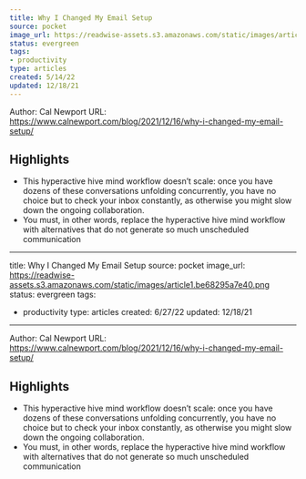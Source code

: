```yaml
---
title: Why I Changed My Email Setup
source: pocket
image_url: https://readwise-assets.s3.amazonaws.com/static/images/article1.be68295a7e40.png
status: evergreen
tags: 
- productivity 
type: articles
created: 5/14/22
updated: 12/18/21
---
```


Author: Cal Newport
URL: https://www.calnewport.com/blog/2021/12/16/why-i-changed-my-email-setup/

## Highlights
- This hyperactive hive mind workflow doesn’t scale: once you have dozens of these conversations unfolding concurrently, you have no choice but to check your inbox constantly, as otherwise you might slow down the ongoing collaboration.
- You must, in other words, replace the hyperactive hive mind workflow with alternatives that do not generate so much unscheduled communication
---
title: Why I Changed My Email Setup
source: pocket
image_url: https://readwise-assets.s3.amazonaws.com/static/images/article1.be68295a7e40.png
status: evergreen
tags: 
- productivity 
type: articles
created: 6/27/22
updated: 12/18/21
---

Author: Cal Newport
URL: https://www.calnewport.com/blog/2021/12/16/why-i-changed-my-email-setup/

## Highlights
- This hyperactive hive mind workflow doesn’t scale: once you have dozens of these conversations unfolding concurrently, you have no choice but to check your inbox constantly, as otherwise you might slow down the ongoing collaboration.
- You must, in other words, replace the hyperactive hive mind workflow with alternatives that do not generate so much unscheduled communication
